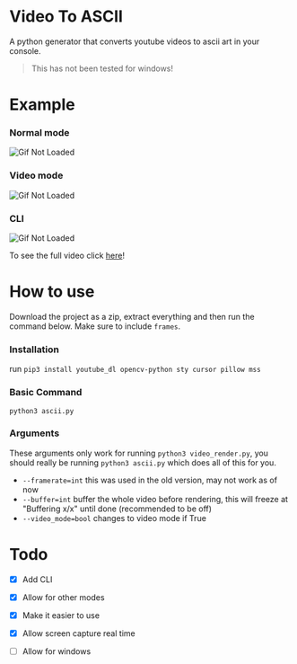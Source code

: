 # Video To ASCII
A python generator that converts youtube videos to ascii art in your console. 
> This has not been tested for windows!

# Example
### Normal mode
![Gif Not Loaded](nonvideomode.gif)

### Video mode
![Gif Not Loaded](videomode.gif)

### CLI 
![Gif Not Loaded](cli.gif)

To see the full video click [here](https://www.youtube.com/watch?v=x2CgemU_bmQ)!

# How to use
Download the project as a zip, extract everything and then run the command below. Make sure to include `frames`.
### Installation
run `pip3 install youtube_dl opencv-python sty cursor pillow mss`
### Basic Command
`python3 ascii.py`

### Arguments
These arguments only work for running `python3 video_render.py`, you should really be running `python3 ascii.py` which does all of this for you.
- `--framerate=int` this was used in the old version, may not work as of now
- `--buffer=int` buffer the whole video before rendering, this will freeze at "Buffering x/x" until done (recommended to be off)
- `--video_mode=bool` changes to video mode if True

# Todo
- [x] Add CLI
- [x] Allow for other modes
- [x] Make it easier to use
- [x] Allow screen capture real time
- [ ] Allow for windows

